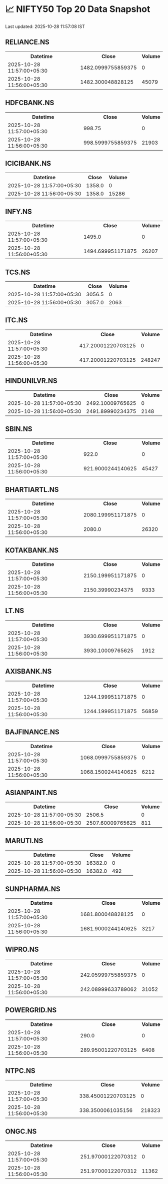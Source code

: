 # 📈 NIFTY50 Top 20 Data Snapshot

Last updated: 2025-10-28 11:57:08 IST

## RELIANCE.NS

<table>
  <tr><th>Datetime</th><th>Close</th><th>Volume</th></tr>
  <tr><td>2025-10-28 11:57:00+05:30</td><td>1482.0999755859375</td><td>0</td></tr>
  <tr><td>2025-10-28 11:56:00+05:30</td><td>1482.300048828125</td><td>45079</td></tr>
</table>

## HDFCBANK.NS

<table>
  <tr><th>Datetime</th><th>Close</th><th>Volume</th></tr>
  <tr><td>2025-10-28 11:57:00+05:30</td><td>998.75</td><td>0</td></tr>
  <tr><td>2025-10-28 11:56:00+05:30</td><td>998.5999755859375</td><td>21903</td></tr>
</table>

## ICICIBANK.NS

<table>
  <tr><th>Datetime</th><th>Close</th><th>Volume</th></tr>
  <tr><td>2025-10-28 11:57:00+05:30</td><td>1358.0</td><td>0</td></tr>
  <tr><td>2025-10-28 11:56:00+05:30</td><td>1358.0</td><td>15286</td></tr>
</table>

## INFY.NS

<table>
  <tr><th>Datetime</th><th>Close</th><th>Volume</th></tr>
  <tr><td>2025-10-28 11:57:00+05:30</td><td>1495.0</td><td>0</td></tr>
  <tr><td>2025-10-28 11:56:00+05:30</td><td>1494.699951171875</td><td>26207</td></tr>
</table>

## TCS.NS

<table>
  <tr><th>Datetime</th><th>Close</th><th>Volume</th></tr>
  <tr><td>2025-10-28 11:57:00+05:30</td><td>3056.5</td><td>0</td></tr>
  <tr><td>2025-10-28 11:56:00+05:30</td><td>3057.0</td><td>2063</td></tr>
</table>

## ITC.NS

<table>
  <tr><th>Datetime</th><th>Close</th><th>Volume</th></tr>
  <tr><td>2025-10-28 11:57:00+05:30</td><td>417.20001220703125</td><td>0</td></tr>
  <tr><td>2025-10-28 11:56:00+05:30</td><td>417.20001220703125</td><td>248247</td></tr>
</table>

## HINDUNILVR.NS

<table>
  <tr><th>Datetime</th><th>Close</th><th>Volume</th></tr>
  <tr><td>2025-10-28 11:57:00+05:30</td><td>2492.10009765625</td><td>0</td></tr>
  <tr><td>2025-10-28 11:56:00+05:30</td><td>2491.89990234375</td><td>2148</td></tr>
</table>

## SBIN.NS

<table>
  <tr><th>Datetime</th><th>Close</th><th>Volume</th></tr>
  <tr><td>2025-10-28 11:57:00+05:30</td><td>922.0</td><td>0</td></tr>
  <tr><td>2025-10-28 11:56:00+05:30</td><td>921.9000244140625</td><td>45427</td></tr>
</table>

## BHARTIARTL.NS

<table>
  <tr><th>Datetime</th><th>Close</th><th>Volume</th></tr>
  <tr><td>2025-10-28 11:57:00+05:30</td><td>2080.199951171875</td><td>0</td></tr>
  <tr><td>2025-10-28 11:56:00+05:30</td><td>2080.0</td><td>26320</td></tr>
</table>

## KOTAKBANK.NS

<table>
  <tr><th>Datetime</th><th>Close</th><th>Volume</th></tr>
  <tr><td>2025-10-28 11:57:00+05:30</td><td>2150.199951171875</td><td>0</td></tr>
  <tr><td>2025-10-28 11:56:00+05:30</td><td>2150.39990234375</td><td>9333</td></tr>
</table>

## LT.NS

<table>
  <tr><th>Datetime</th><th>Close</th><th>Volume</th></tr>
  <tr><td>2025-10-28 11:57:00+05:30</td><td>3930.699951171875</td><td>0</td></tr>
  <tr><td>2025-10-28 11:56:00+05:30</td><td>3930.10009765625</td><td>1912</td></tr>
</table>

## AXISBANK.NS

<table>
  <tr><th>Datetime</th><th>Close</th><th>Volume</th></tr>
  <tr><td>2025-10-28 11:57:00+05:30</td><td>1244.199951171875</td><td>0</td></tr>
  <tr><td>2025-10-28 11:56:00+05:30</td><td>1244.199951171875</td><td>56859</td></tr>
</table>

## BAJFINANCE.NS

<table>
  <tr><th>Datetime</th><th>Close</th><th>Volume</th></tr>
  <tr><td>2025-10-28 11:57:00+05:30</td><td>1068.0999755859375</td><td>0</td></tr>
  <tr><td>2025-10-28 11:56:00+05:30</td><td>1068.1500244140625</td><td>6212</td></tr>
</table>

## ASIANPAINT.NS

<table>
  <tr><th>Datetime</th><th>Close</th><th>Volume</th></tr>
  <tr><td>2025-10-28 11:57:00+05:30</td><td>2506.5</td><td>0</td></tr>
  <tr><td>2025-10-28 11:56:00+05:30</td><td>2507.60009765625</td><td>811</td></tr>
</table>

## MARUTI.NS

<table>
  <tr><th>Datetime</th><th>Close</th><th>Volume</th></tr>
  <tr><td>2025-10-28 11:57:00+05:30</td><td>16382.0</td><td>0</td></tr>
  <tr><td>2025-10-28 11:56:00+05:30</td><td>16382.0</td><td>492</td></tr>
</table>

## SUNPHARMA.NS

<table>
  <tr><th>Datetime</th><th>Close</th><th>Volume</th></tr>
  <tr><td>2025-10-28 11:57:00+05:30</td><td>1681.800048828125</td><td>0</td></tr>
  <tr><td>2025-10-28 11:56:00+05:30</td><td>1681.9000244140625</td><td>3217</td></tr>
</table>

## WIPRO.NS

<table>
  <tr><th>Datetime</th><th>Close</th><th>Volume</th></tr>
  <tr><td>2025-10-28 11:57:00+05:30</td><td>242.05999755859375</td><td>0</td></tr>
  <tr><td>2025-10-28 11:56:00+05:30</td><td>242.08999633789062</td><td>31052</td></tr>
</table>

## POWERGRID.NS

<table>
  <tr><th>Datetime</th><th>Close</th><th>Volume</th></tr>
  <tr><td>2025-10-28 11:57:00+05:30</td><td>290.0</td><td>0</td></tr>
  <tr><td>2025-10-28 11:56:00+05:30</td><td>289.95001220703125</td><td>6408</td></tr>
</table>

## NTPC.NS

<table>
  <tr><th>Datetime</th><th>Close</th><th>Volume</th></tr>
  <tr><td>2025-10-28 11:57:00+05:30</td><td>338.45001220703125</td><td>0</td></tr>
  <tr><td>2025-10-28 11:56:00+05:30</td><td>338.3500061035156</td><td>218323</td></tr>
</table>

## ONGC.NS

<table>
  <tr><th>Datetime</th><th>Close</th><th>Volume</th></tr>
  <tr><td>2025-10-28 11:57:00+05:30</td><td>251.97000122070312</td><td>0</td></tr>
  <tr><td>2025-10-28 11:56:00+05:30</td><td>251.97000122070312</td><td>11362</td></tr>
</table>


